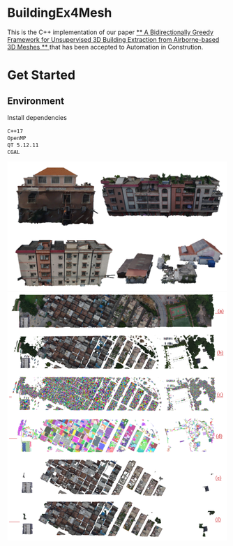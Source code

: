 # BuildingEx4Mesh


This is the  C++ implementation of our paper [** A Bidirectionally Greedy Framework for Unsupervised 3D Building Extraction from Airborne-based 3D Meshes ** ](https://xxxx8.pdf) that has been accepted to Automation in Constrution.

# Get Started

## Environment

Install dependencies

```
C++17
OpenMP
QT 5.12.11
CGAL
```

![pipeline](demo/result1.png)
![pipeline](demo/result2.png)
